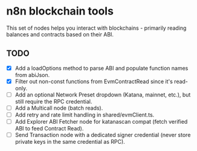 # n8n blockchain tools

This set of nodes helps you interact with blockchains - primarily reading
balances and contracts based on their ABI.

## TODO

- [x] Add a loadOptions method to parse ABI and populate function names from
  abiJson.
- [x] Filter out non-const functions from EvmContractRead since it's read-only.
- [ ] Add an optional Network Preset dropdown (Katana, mainnet, etc.), but still
  require the RPC credential.
- [ ] Add a Multicall node (batch reads).
- [ ] Add retry and rate limit handling in shared/evmClient.ts.
- [ ] Add Explorer ABI Fetcher node for katanascan compat (fetch verified ABI to
  feed Contract Read).
- [ ] Send Transaction node with a dedicated signer credential (never store
  private keys in the same credential as RPC).
